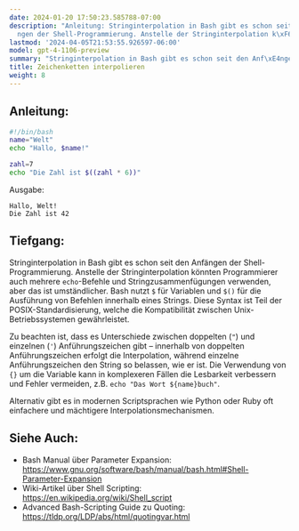 ```yaml
---
date: 2024-01-20 17:50:23.585788-07:00
description: "Anleitung: Stringinterpolation in Bash gibt es schon seit den Anf\xE4\
  ngen der Shell-Programmierung. Anstelle der Stringinterpolation k\xF6nnten Programmierer\u2026"
lastmod: '2024-04-05T21:53:55.926597-06:00'
model: gpt-4-1106-preview
summary: "Stringinterpolation in Bash gibt es schon seit den Anf\xE4ngen der Shell-Programmierung."
title: Zeichenketten interpolieren
weight: 8
---
```


## Anleitung:
```Bash
#!/bin/bash
name="Welt"
echo "Hallo, $name!"

zahl=7
echo "Die Zahl ist $((zahl * 6))"
```
Ausgabe:
```
Hallo, Welt!
Die Zahl ist 42
```

## Tiefgang:
Stringinterpolation in Bash gibt es schon seit den Anfängen der Shell-Programmierung. Anstelle der Stringinterpolation könnten Programmierer auch mehrere `echo`-Befehle und Stringzusammenfügungen verwenden, aber das ist umständlicher. Bash nutzt `$` für Variablen und `$()` für die Ausführung von Befehlen innerhalb eines Strings. Diese Syntax ist Teil der POSIX-Standardisierung, welche die Kompatibilität zwischen Unix-Betriebssystemen gewährleistet. 

Zu beachten ist, dass es Unterschiede zwischen doppelten (`"`) und einzelnen (`'`) Anführungszeichen gibt – innerhalb von doppelten Anführungszeichen erfolgt die Interpolation, während einzelne Anführungszeichen den String so belassen, wie er ist. Die Verwendung von `{}` um die Variable kann in komplexeren Fällen die Lesbarkeit verbessern und Fehler vermeiden, z.B. `echo "Das Wort ${name}buch"`.

Alternativ gibt es in modernen Scriptsprachen wie Python oder Ruby oft einfachere und mächtigere Interpolationsmechanismen.

## Siehe Auch:
- Bash Manual über Parameter Expansion: https://www.gnu.org/software/bash/manual/bash.html#Shell-Parameter-Expansion
- Wiki-Artikel über Shell Scripting: https://en.wikipedia.org/wiki/Shell_script
- Advanced Bash-Scripting Guide zu Quoting: https://tldp.org/LDP/abs/html/quotingvar.html

